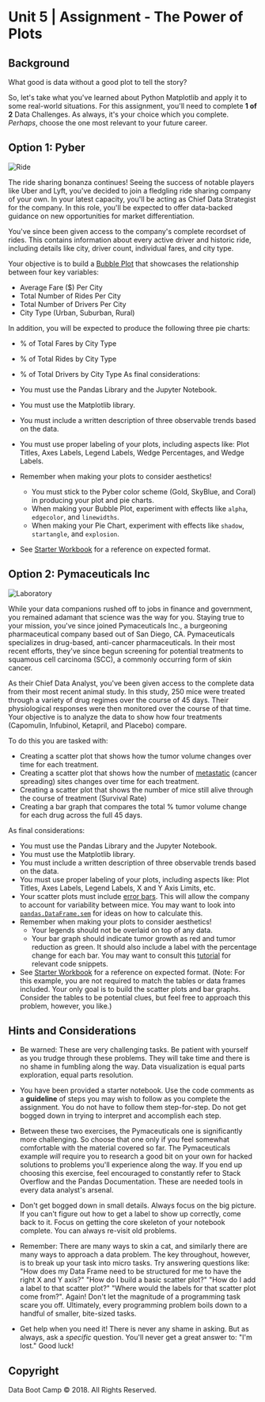 # Unit 5 | Assignment - The Power of Plots

## Background

What good is data without a good plot to tell the story?

So, let's take what you've learned about Python Matplotlib and apply it to some real-world situations. For this assignment, you'll need to complete **1 of 2** Data Challenges. As always, it's your choice which you complete. _Perhaps_, choose the one most relevant to your future career.

## Option 1: Pyber

![Ride](Images/Ride.png)

The ride sharing bonanza continues! Seeing the success of notable players like Uber and Lyft, you've decided to join a fledgling ride sharing company of your own. In your latest capacity, you'll be acting as Chief Data Strategist for the company. In this role, you'll be expected to offer data-backed guidance on new opportunities for market differentiation.

You've since been given access to the company's complete recordset of rides. This contains information about every active driver and historic ride, including details like city, driver count, individual fares, and city type.

Your objective is to build a [Bubble Plot](https://en.wikipedia.org/wiki/Bubble_chart) that showcases the relationship between four key variables:

* Average Fare ($) Per City
* Total Number of Rides Per City
* Total Number of Drivers Per City
* City Type (Urban, Suburban, Rural)

In addition, you will be expected to produce the following three pie charts:

* % of Total Fares by City Type
* % of Total Rides by City Type
* % of Total Drivers by City Type
As final considerations:

* You must use the Pandas Library and the Jupyter Notebook.
* You must use the Matplotlib library.
* You must include a written description of three observable trends based on the data.
* You must use proper labeling of your plots, including aspects like: Plot Titles, Axes Labels, Legend Labels, Wedge Percentages, and Wedge Labels.
* Remember when making your plots to consider aesthetics!
  * You must stick to the Pyber color scheme (Gold, SkyBlue, and Coral) in producing your plot and pie charts.
  * When making your Bubble Plot, experiment with effects like `alpha`, `edgecolor`, and `linewidths`.
  * When making your Pie Chart, experiment with effects like `shadow`, `startangle`, and `explosion`.
* See [Starter Workbook](Pyber/pyber_starter.ipynb) for a reference on expected format.

## Option 2: Pymaceuticals Inc

![Laboratory](Images/Laboratory.jpg)

While your data companions rushed off to jobs in finance and government, you remained adamant that science was the way for you. Staying true to your mission, you've since joined Pymaceuticals Inc., a burgeoning pharmaceutical company based out of San Diego, CA. Pymaceuticals specializes in drug-based, anti-cancer pharmaceuticals. In their most recent efforts, they've since begun screening for potential treatments to squamous cell carcinoma (SCC), a commonly occurring form of skin cancer.

As their Chief Data Analyst, you've been given access to the complete data from their most recent animal study. In this study, 250 mice were treated through a variety of drug regimes over the course of 45 days. Their physiological responses were then monitored over the course of that time. Your objective is to analyze the data to show how four treatments (Capomulin, Infubinol, Ketapril, and Placebo) compare.

To do this you are tasked with:

* Creating a scatter plot that shows how the tumor volume changes over time for each treatment.
* Creating a scatter plot that shows how the number of [metastatic](https://en.wikipedia.org/wiki/Metastasis) (cancer spreading) sites changes over time for each treatment.
* Creating a scatter plot that shows the number of mice still alive through the course of treatment (Survival Rate)
* Creating a bar graph that compares the total % tumor volume change for each drug across the full 45 days.

As final considerations:

* You must use the Pandas Library and the Jupyter Notebook.
* You must use the Matplotlib library.
* You must include a written description of three observable trends based on the data.
* You must use proper labeling of your plots, including aspects like: Plot Titles, Axes Labels, Legend Labels, X and Y Axis Limits, etc.
* Your scatter plots must include [error bars](https://en.wikipedia.org/wiki/Error_bar). This will allow the company to account for variability between mice. You may want to look into [`pandas.DataFrame.sem`](http://pandas.pydata.org/pandas-docs/stable/generated/pandas.DataFrame.sem.html) for ideas on how to calculate this.
* Remember when making your plots to consider aesthetics!
  * Your legends should not be overlaid on top of any data.
  * Your bar graph should indicate tumor growth as red and tumor reduction as green.
    It should also include a label with the percentage change for each bar. You may want to consult this [tutorial](http://composition.al/blog/2015/11/29/a-better-way-to-add-labels-to-bar-charts-with-matplotlib/) for relevant code snippets.
* See [Starter Workbook](Pymaceuticals/pymaceuticals_starter.ipynb) for a reference on expected format. (Note: For this example, you are not required to match the tables or data frames included. Your only goal is to build the scatter plots and bar graphs. Consider the tables to be potential clues, but feel free to approach this problem, however, you like.)

## Hints and Considerations

* Be warned: These are very challenging tasks. Be patient with yourself as you trudge through these problems. They will take time and there is no shame in fumbling along the way. Data visualization is equal parts exploration, equal parts resolution.

* You have been provided a starter notebook. Use the code comments as a **guideline** of steps you may wish to follow as you complete the assignment. You do not have to follow them step-for-step. Do not get bogged down in trying to interpret and accomplish each step.

* Between these two exercises, the Pymaceuticals one is significantly more challenging. So choose that one only if you feel somewhat comfortable with the material covered so far. The Pymaceuticals example _will_ require you to research a good bit on your own for hacked solutions to problems you'll experience along the way. If you end up choosing this exercise, feel encouraged to constantly refer to Stack Overflow and the Pandas Documentation. These are needed tools in every data analyst's arsenal.

* Don't get bogged down in small details. Always focus on the big picture. If you can't figure out how to get a label to show up correctly, come back to it. Focus on getting the core skeleton of your notebook complete. You can always re-visit old problems.

* Remember: There are many ways to skin a cat, and similarly there are many ways to approach a data problem. The key throughout, however, is to break up your task into micro tasks. Try answering questions like: "How does my Data Frame need to be structured for me to have the right X and Y axis?" "How do I build a basic scatter plot?" "How do I add a label to that scatter plot?" "Where would the labels for that scatter plot come from?". Again! Don't let the magnitude of a programming task scare you off. Ultimately, every programming problem boils down to a handful of smaller, bite-sized tasks.

* Get help when you need it! There is never any shame in asking. But as always, ask a _specific_ question. You'll never get a great answer to: "I'm lost." Good luck!

## Copyright

Data Boot Camp © 2018. All Rights Reserved.


